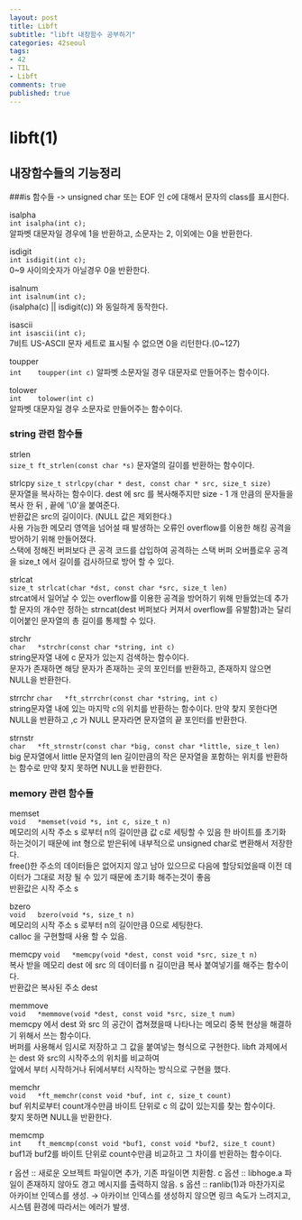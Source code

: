 ```yaml
---
layout: post
title: Libft
subtitle: "libft 내장함수 공부하기"
categories: 42seoul
tags:
- 42
- TIL
- Libft
comments: true
published: true
---
```


# libft(1)

## 내장함수들의 기능정리

###is 함수들 -> unsigned char 또는 EOF 인 c에 대해서 문자의 class를 표시한다. 

isalpha  
`int isalpha(int c);`  
알파벳 대문자일 경우에 1을 반환하고, 소문자는 2, 이외에는 0을 반환한다.  


isdigit  
`int isdigit(int c);`  
0~9 사이의숫자가 아닐경우 0을 반환한다.  


isalnum  
`int isalnum(int c);`  
(isalpha(c) || isdigit(c)) 와 동일하게 동작한다.  


isascii  
`int isascii(int c);`  
7비트 US-ASCII 문자 세트로 표시될 수 없으면 0을 리턴한다.(0~127)  


toupper  
`int	toupper(int c)`
알파벳 소문자일 경우 대문자로 만들어주는 함수이다.  


tolower  
`int	tolower(int c)`  
알파벳 대문자일 경우 소문자로 만들어주는 함수이다.



### string 관련 함수들


strlen  
`size_t	ft_strlen(const char *s)`
문자열의 길이를 반환하는 함수이다.  


strlcpy
`size_t strlcpy(char * dest, const char * src, size_t size)`  
문자열을 복사하는 함수이다. dest 에 src 를 복사해주지만 size - 1 개 만큼의 문자들을 복사 한 뒤 , 끝에 '\0'을 붙여준다.  
반환값은 src의 길이이다. (NULL 값은 제외한다.)  
사용 가능한 메모리 영역을 넘어설 때 발생하는 오류인 overflow를 이용한 해킹 공격을 방어하기 위해 만들어졌다.  
스택에 정해진 버퍼보다 큰 공격 코드를 삽입하여 공격하는 스택 버퍼 오버플로우 공격을 size_t 에서 길이를 검사하므로 방어 할 수 있다.  

strlcat  
`size_t strlcat(char *dst, const char *src, size_t len)`  
strcat에서 일어날 수 있는 overflow를 이용한 공격을 방어하기 위해 만들었는데
추가할 문자의 개수만 정하는 strncat(dest 버퍼보다 커져서 overflow를 유발함)과는 달리 이어붙인 문자열의 총 길이를 통제할 수 있다.  


strchr  
`char	*strchr(const char *string, int c)`  
string문자열 내에 c 문자가 있는지 검색하는 함수이다.  
문자가 존재하면 해당 문자가 존재하는 곳의 포인터를 반환하고, 존재하지 않으면 NULL을 반환한다.  


strrchr
`char	*ft_strrchr(const char *string, int c)`  
string문자열 내에 있는 마지막 c의 위치를 반환하는 함수이다. 만약 찾지 못한다면 NULL을 반환하고 ,c 가 NULL 문자라면 문자열의 끝 포인터를 반환한다.  


strnstr  
`char	*ft_strnstr(const char *big, const char *little, size_t len)`  
big 문자열에서 little 문자열의 len 길이만큼의 작은 문자열을 포함하는 위치를 반환하는 함수로 만약 찾지 못하면 NULL을 반환한다.  


### memory 관련 함수들  


memset  
`void	*memset(void *s, int c, size_t n)`  
메모리의 시작 주소 s 로부터  n의 길이만큼 값 c로 세팅할 수 있음 한 바이트를 초기화 하는것이기 때문에 int 형으로 받은뒤에 내부적으로 unsigned char로 변환해서 저장한다.  
free()한 주소의 데이터들은 없어지지 않고 남아 있으므로 다음에 할당되었을때 이전 데이터가 그대로 저장 될 수 있기 때문에 초기화 해주는것이 좋음  
반환값은 시작 주소 s  

bzero  
`void	bzero(void *s, size_t n)`  
메모리의 시작 주소 s 로부터 n의 길이만큼 0으로 세팅한다.  
calloc 을 구현할때 사용 할 수 있음.  


memcpy
`void	*memcpy(void *dest, const void *src, size_t n)`  
복사 받을 메모리 dest 에 src 의 데이터를 n 길이만큼 복사 붙여넣기를 해주는 함수이다.  
반환값은 복사된 주소 dest  


memmove  
`void	*memmove(void *dest, const void *src, size_t num)`  
memcpy 에서 dest 와 src 의 공간이 겹쳐졌을때 나타나는 메모리 중복 현상을 해결하기 위해서 쓰는 함수이다.  
버퍼를 사용해서 임시로 저장하고 그 값을 붙여넣는 형식으로 구현한다. libft 과제에서는 dest 와 src의 시작주소의 위치를 비교하여  
앞에서 부터 시작하거나 뒤에서부터 시작하는 방식으로 구현을 했다.  

memchr  
`void	*ft_memchr(const void *buf, int c, size_t count)`  
buf 위치로부터 count개수만큼 바이트 단위로 c 의 값이 있는지를 찾는 함수이다.  
찾지 못하면 NULL을 반환한다.  


memcmp  
`int	ft_memcmp(const void *buf1, const void *buf2, size_t count)`  
buf1과 buf2를 바이트 단위로 count수만큼 비교하고 그 차이를 반환하는 함수이다.  


r 옵션 :: 새로운 오브젝트 파일이면 추가, 기존 파일이면 치환함.
c 옵션 :: libhoge.a 파일이 존재하지 않아도 경고 메시지를 출력하지 않음.
s 옵션 :: ranlib(1)과 마찬가지로 아카이브 인덱스를 생성.
→ 아카이브 인덱스를 생성하지 않으면 링크 속도가 느려지고, 시스템 환경에 따라서는 에러가 발생.
